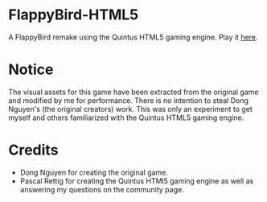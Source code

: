 FlappyBird-HTML5
================

A FlappyBird remake using the Quintus HTML5 gaming engine.  Play it [here](http://ninemind.github.io/FlappyBird-HTML5). 

Notice
======
The visual assets for this game have been extracted from the original game and modified by me for performance.  There is no intention to steal Dong Nguyen's (the original creators) work. This was only an experiment to get myself and others familiarized with the Quintus HTML5 gaming engine.

Credits
======
* Dong Nguyen for creating the original game.
* Pascal Rettig for creating the Quintus HTMl5 gaming engine as well as answering my questions on the community page.
